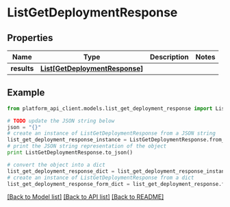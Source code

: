 # ListGetDeploymentResponse


## Properties

Name | Type | Description | Notes
------------ | ------------- | ------------- | -------------
**results** | [**List[GetDeploymentResponse]**](GetDeploymentResponse.md) |  | 

## Example

```python
from platform_api_client.models.list_get_deployment_response import ListGetDeploymentResponse

# TODO update the JSON string below
json = "{}"
# create an instance of ListGetDeploymentResponse from a JSON string
list_get_deployment_response_instance = ListGetDeploymentResponse.from_json(json)
# print the JSON string representation of the object
print ListGetDeploymentResponse.to_json()

# convert the object into a dict
list_get_deployment_response_dict = list_get_deployment_response_instance.to_dict()
# create an instance of ListGetDeploymentResponse from a dict
list_get_deployment_response_form_dict = list_get_deployment_response.from_dict(list_get_deployment_response_dict)
```
[[Back to Model list]](../README.md#documentation-for-models) [[Back to API list]](../README.md#documentation-for-api-endpoints) [[Back to README]](../README.md)


